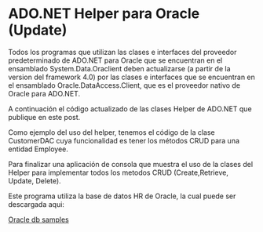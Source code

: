 # ADO.NET Helper para Oracle (Update)

Todos los programas que utilizan las clases e interfaces del proveedor predeterminado de ADO.NET para Oracle que se encuentran en el ensamblado System.Data.Oraclient deben actualizarse (a partir de la version del framework 4.0) por las clases e interfaces que se encuentran en el ensamblado Oracle.DataAccess.Client, que es el proveedor nativo de Oracle para ADO.NET.

A continuación el código actualizado de las clases Helper de ADO.NET que publique en este post.

Como ejemplo del uso del helper, tenemos el código de la clase CustomerDAC cuya funcionalidad es tener los métodos CRUD para una entidad Employee.


Para finalizar una aplicación de consola que muestra el uso de la clases del Helper para implementar todos los metodos CRUD (Create,Retrieve, Update, Delete).

Este programa utiliza la base de datos HR de Oracle, la cual puede ser descargada aqui:

<a href="https://github.com/oracle-samples/db-sample-schemas">Oracle db samples</a>


